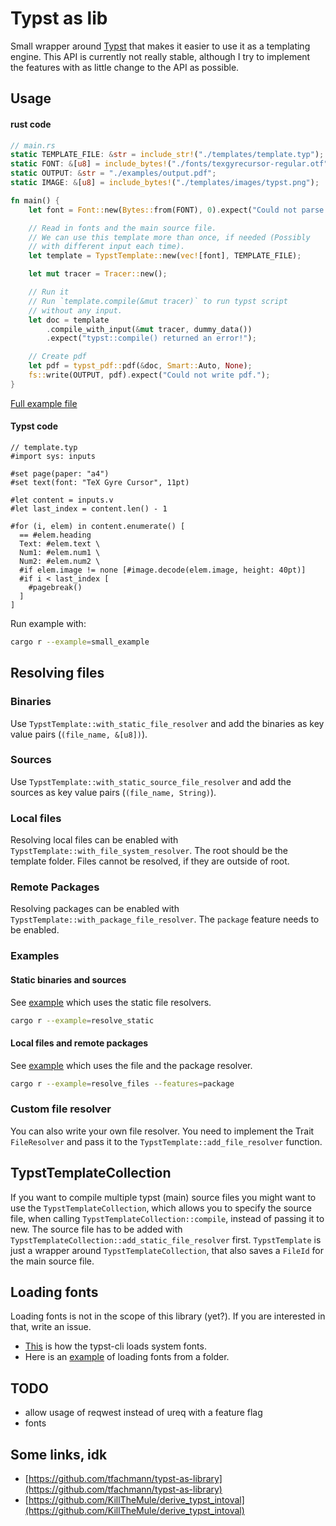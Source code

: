 # Typst as lib

Small wrapper around [Typst](https://github.com/typst/typst) that makes it easier to use it as a templating engine.
This API is currently not really stable, although I try to implement the features with as little change to the API as possible.

## Usage

#### rust code

```rust
// main.rs
static TEMPLATE_FILE: &str = include_str!("./templates/template.typ");
static FONT: &[u8] = include_bytes!("./fonts/texgyrecursor-regular.otf");
static OUTPUT: &str = "./examples/output.pdf";
static IMAGE: &[u8] = include_bytes!("./templates/images/typst.png");

fn main() {
    let font = Font::new(Bytes::from(FONT), 0).expect("Could not parse font!");

    // Read in fonts and the main source file.
    // We can use this template more than once, if needed (Possibly
    // with different input each time).
    let template = TypstTemplate::new(vec![font], TEMPLATE_FILE);

    let mut tracer = Tracer::new();

    // Run it
    // Run `template.compile(&mut tracer)` to run typst script
    // without any input.
    let doc = template
        .compile_with_input(&mut tracer, dummy_data())
        .expect("typst::compile() returned an error!");

    // Create pdf
    let pdf = typst_pdf::pdf(&doc, Smart::Auto, None);
    fs::write(OUTPUT, pdf).expect("Could not write pdf.");
}
```

[Full example file](https://github.com/Relacibo/typst-as-lib/blob/main/examples/small_example.rs)

#### Typst code

```typ
// template.typ
#import sys: inputs

#set page(paper: "a4")
#set text(font: "TeX Gyre Cursor", 11pt)

#let content = inputs.v
#let last_index = content.len() - 1

#for (i, elem) in content.enumerate() [
  == #elem.heading
  Text: #elem.text \
  Num1: #elem.num1 \
  Num2: #elem.num2 \
  #if elem.image != none [#image.decode(elem.image, height: 40pt)]
  #if i < last_index [
    #pagebreak()
  ]
]
```

Run example with:

```bash
cargo r --example=small_example
```

## Resolving files
### Binaries
Use `TypstTemplate::with_static_file_resolver` and add the binaries as key value pairs (`(file_name, &[u8])`).

### Sources
Use `TypstTemplate::with_static_source_file_resolver` and add the sources as key value pairs (`(file_name, String)`).



### Local files
Resolving local files can be enabled with `TypstTemplate::with_file_system_resolver`. The root should be the template folder. Files cannot be resolved, if they are outside of root.

### Remote Packages
Resolving packages can be enabled with `TypstTemplate::with_package_file_resolver`. The `package` feature needs to be enabled.

### Examples

#### Static binaries and sources

See [example](https://github.com/Relacibo/typst-as-lib/blob/main/examples/resolve_static.rs) which uses the static file resolvers.

```bash
cargo r --example=resolve_static
```

#### Local files and remote packages

See [example](https://github.com/Relacibo/typst-as-lib/blob/main/examples/resolve_packages.rs) which uses the file and the package resolver. 

```bash
cargo r --example=resolve_files --features=package
```

### Custom file resolver

You can also write your own file resolver. You need to implement the Trait `FileResolver` and  pass it to the `TypstTemplate::add_file_resolver` function.

## TypstTemplateCollection

If you want to compile multiple typst (main) source files you might want to use the `TypstTemplateCollection`, which allows you to specify the source file, when calling `TypstTemplateCollection::compile`, instead of passing it to new. The source file has to be added with `TypstTemplateCollection::add_static_file_resolver` first.
`TypstTemplate` is just a wrapper around `TypstTemplateCollection`, that also saves a `FileId` for the main source file.

## Loading fonts

Loading fonts is not in the scope of this library (yet?). If you are interested in that, write an issue.

- [This](https://github.com/typst/typst/blob/a2c980715958bc3fd71e1f0a5975fea3f5b63b85/crates/typst-cli/src/fonts.rs#L69) is how the typst-cli loads system fonts.
- Here is an [example](https://github.com/tfachmann/typst-as-library/blob/dd9a93379b486dc0a2916b956360db84b496822e/src/lib.rs#L216) of loading fonts from a folder.

## TODO
- allow usage of reqwest instead of ureq with a feature flag
- fonts

## Some links, idk

- [https://github.com/tfachmann/typst-as-library](https://github.com/tfachmann/typst-as-library)
- [https://github.com/KillTheMule/derive_typst_intoval](https://github.com/KillTheMule/derive_typst_intoval)
